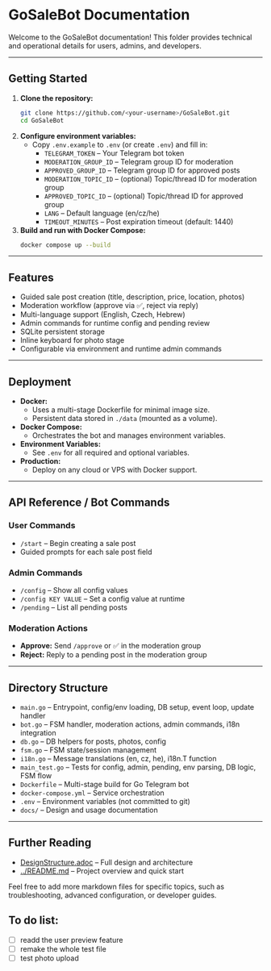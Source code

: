 # GoSaleBot Documentation

Welcome to the GoSaleBot documentation! This folder provides technical and operational details for users, admins, and developers.

---

## Getting Started

1. **Clone the repository:**
   ```sh
   git clone https://github.com/<your-username>/GoSaleBot.git
   cd GoSaleBot
   ```
2. **Configure environment variables:**
   - Copy `.env.example` to `.env` (or create `.env`) and fill in:
     - `TELEGRAM_TOKEN` – Your Telegram bot token
     - `MODERATION_GROUP_ID` – Telegram group ID for moderation
     - `APPROVED_GROUP_ID` – Telegram group ID for approved posts
     - `MODERATION_TOPIC_ID` – (optional) Topic/thread ID for moderation group
     - `APPROVED_TOPIC_ID` – (optional) Topic/thread ID for approved group
     - `LANG` – Default language (en/cz/he)
     - `TIMEOUT_MINUTES` – Post expiration timeout (default: 1440)
3. **Build and run with Docker Compose:**
   ```sh
   docker compose up --build
   ```

---

## Features

- Guided sale post creation (title, description, price, location, photos)
- Moderation workflow (approve via ✅, reject via reply)
- Multi-language support (English, Czech, Hebrew)
- Admin commands for runtime config and pending review
- SQLite persistent storage
- Inline keyboard for photo stage
- Configurable via environment and runtime admin commands

---

## Deployment

- **Docker:**
  - Uses a multi-stage Dockerfile for minimal image size.
  - Persistent data stored in `./data` (mounted as a volume).
- **Docker Compose:**
  - Orchestrates the bot and manages environment variables.
- **Environment Variables:**
  - See `.env` for all required and optional variables.
- **Production:**
  - Deploy on any cloud or VPS with Docker support.

---

## API Reference / Bot Commands

### User Commands
- `/start` – Begin creating a sale post
- Guided prompts for each sale post field

### Admin Commands
- `/config` – Show all config values
- `/config KEY VALUE` – Set a config value at runtime
- `/pending` – List all pending posts

### Moderation Actions
- **Approve:** Send `/approve` or ✅ in the moderation group
- **Reject:** Reply to a pending post in the moderation group

---

## Directory Structure

- `main.go` – Entrypoint, config/env loading, DB setup, event loop, update handler
- `bot.go` – FSM handler, moderation actions, admin commands, i18n integration
- `db.go` – DB helpers for posts, photos, config
- `fsm.go` – FSM state/session management
- `i18n.go` – Message translations (en, cz, he), i18n.T function
- `main_test.go` – Tests for config, admin, pending, env parsing, DB logic, FSM flow
- `Dockerfile` – Multi-stage build for Go Telegram bot
- `docker-compose.yml` – Service orchestration
- `.env` – Environment variables (not committed to git)
- `docs/` – Design and usage documentation

---

## Further Reading

- [DesignStructure.adoc](./DesignStructure.adoc) – Full design and architecture
- [../README.md](../README.md) – Project overview and quick start

Feel free to add more markdown files for specific topics, such as troubleshooting, advanced configuration, or developer guides.

## To do list:
- [ ] readd the user preview feature
- [ ] remake the whole test file
- [ ] test photo upload
